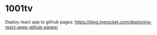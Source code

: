 # 1001tv


Deploy react app to github pages:
https://blog.logrocket.com/deploying-react-apps-github-pages/
